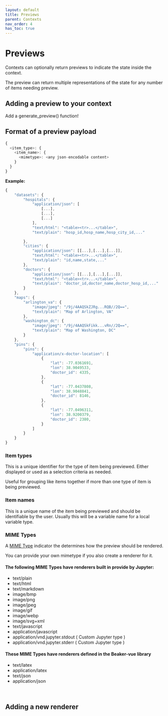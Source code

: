 ```yaml
---
layout: default
title: Previews
parent: Contexts
nav_order: 4
has_toc: true
---
```


# Previews

Contexts can optionally return previews to indicate the state inside the
context.

The preview can return multiple representations of the state for any number of
items needing preview.

## Adding a preview to your context

Add a generate_preview() function!

## Format of a preview payload

```javascript
{
  <item_type>: {
    <item_name>: {
      <mimetype>: <any json-encodable content>
    }
  }
}
```

**Example:**
```javascript
{
    "datasets": {
        "hospitals": {
            "application/json": [
                [...],
                [...],
                [...]
            ],
            "text/html": "<table><tr>...</table>",
            "text/plain": "hosp_id,hosp_name,hosp_city_id,..."

        },
        "cities": {
            "application/json": [[...],[...],[...]],
            "text/html": "<table><tr>...</table>",
            "text/plain": "id,name,state,..."
        },
        "doctors": {
            "application/json": [[...],[...],[...]],
            "text/html": "<table><tr>...</table>",
            "text/plain": "doctor_id,doctor_name,doctor_hosp_id,..."
        }
    },
    "maps": {
        "arlington_va": {
            "image/jpeg": "/9j/4AAQSkZJRg...RQB//2Q==",
            "text/plain": "Map of Arlington, VA"
        },
        "washington_dc": {
            "image/jpeg": "/9j/4AAQSkFikk...vRn//2Q==",
            "text/plain": "Map of Washington, DC"
        }
    },
    "pins": {
        "pins": {
            "application/x-doctor-location": [
                {
                    "lat": -77.0361691,
                    "lon": 38.9049533,
                    "doctor_id": 4335,
                },
                {
                    "lat": -77.0437808,
                    "lon": 38.9048841,
                    "doctor_id": 8146,
                },
                {
                    "lat": -77.0496311,
                    "lon": 38.9200379,
                    "doctor_id": 2380,
                }
            ]
        }
    }
}
```


### Item types

This is a unique identifier for the type of item being previewed. Either
displayed or used as a selection criteria as needed.

Useful for grouping like items together if more than one type of item is being
previewed.


### Item names

This is a unique name of the item being previewed and should be identifiable by
the user. Usually this will be a variable name for a local variable type.


### MIME Types

A [MIME Type](https://developer.mozilla.org/en-US/docs/Web/HTTP/Basics_of_HTTP/MIME_types)
indicator the determines how the preview should be rendered.

You can provide your own mimetype if you also create a renderer for it.

#### The following MIME Types have renderers built in provide by Jupyter:

* text/plain
* text/html
* text/markdown
* image/bmp
* image/png
* image/jpeg
* image/gif
* image/webp
* image/svg+xml
* text/javascript
* application/javascript
* application/vnd.jupyter.stdout  ( Custom Jupyter type )
* application/vnd.jupyter.stderr  ( Custom Jupyter type )

#### These MIME Types have renderers defined in the Beaker-vue library

* text/latex
* application/latex
* text/json
* application/json

<br/>

## Adding a new renderer
